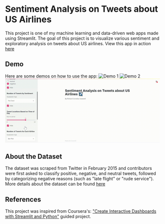 # Sentiment Analysis on Tweets about US Airlines
This project is one of my machine learning and data-driven web apps made using Streamlit. 
The goal of this project is to visualize various sentiment and exploratory analysis on tweets about US airlines.
View this app in action [here](https://airline-sentiment.herokuapp.com)
 
## Demo
Here are some demos on how to use the app:
![Demo 1](https://github.com/richardcsuwandi/airline-sentiment/blob/master/demos/demo1.gif?raw=true)
![Demo 2](https://github.com/richardcsuwandi/airline-sentiment/blob/master/demos/demo2.gif?raw=true)
![Demo 3](https://github.com/richardcsuwandi/airline-sentiment/blob/master/demos/demo3.gif?raw=true)
 
## About the Dataset
The dataset was scraped from Twitter in February 2015 and contributors were first asked to classify positive, negative, and neutral tweets, 
followed by categorizing negative reasons (such as "late flight" or "rude service"). 
More details about the dataset can be found [here](https://www.kaggle.com/crowdflower/twitter-airline-sentiment)

## References
This project was inspired from Coursera's: ["Create Interactive Dashboards with Streamlit and Python"](https://www.coursera.org/projects/interactive-dashboards-streamlit-python) guided project.
